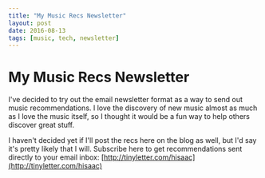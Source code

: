 ```yaml
---
title: "My Music Recs Newsletter"
layout: post
date: 2016-08-13
tags: [music, tech, newsletter]
---
```


# My Music Recs Newsletter

I've decided to try out the email newsletter format as a way to send out music recommendations. I love the discovery of new music almost as much as I love the music itself, so I thought it would be a fun way to help others discover great stuff.

I haven't decided yet if I'll post the recs here on the blog as well, but I'd say it's pretty likely that I will.
Subscribe here to get recommendations sent directly to your email inbox: [http://tinyletter.com/hisaac](http://tinyletter.com/hisaac)
